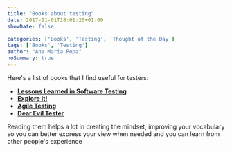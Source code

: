 ```yaml
---
title: "Books about testing"
date: 2017-11-01T18:01:26+01:00
showDate: false

categories: ['Books', 'Testing', 'Thought of the Day']
tags: ['Books', 'Testing']
author: "Ana Maria Popa"
noSummary: true
---
```


Here's a list of books that I find useful for testers:

- [__Lessons Learned in Software Testing__](https://www.amazon.com/Lessons-Learned-Software-Testing-Context-Driven/dp/0471081124)
- [__Explore It!__](https://www.amazon.com/Explore-Increase-Confidence-Exploratory-Testing/dp/1937785025/ref=sr_1_1?dchild=1&keywords=explore+it&qid=1614179125&s=books&sr=1-1)
- [__Agile Testing__](https://www.amazon.com/Agile-Testing-Practical-Guide-Testers/dp/0321534468/ref=sr_1_1?crid=9AVS1E37MCVM&dchild=1&keywords=agile+testing+a+practical+guide+for+testers+and+agile+teams&qid=1614179167&s=books&sprefix=agile+test%2Cstripbooks-intl-ship%2C265&sr=1-1)
- [__Dear Evil Tester__](https://www.amazon.com/Dear-Evil-Tester-Provocative-Richardson/dp/B01F7XE0AA/ref=sr_1_2?crid=2ACBDSGUPRDQF&dchild=1&keywords=dear+evil+tester&qid=1614179206&sprefix=dear+evil+%2Cstripbooks-intl-ship%2C266&sr=8-2)


Reading them helps a lot in creating the mindset, improving your vocabulary so you can better express your view when needed and you can learn from other people's experience

